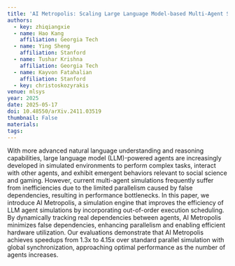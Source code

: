 ```yaml
---
title: 'AI Metropolis: Scaling Large Language Model-based Multi-Agent Simulation with Out-of-order Execution'
authors:
  - key: zhiqiangxie
  - name: Hao Kang
    affiliation: Georgia Tech
  - name: Ying Sheng
    affiliation: Stanford
  - name: Tushar Krishna
    affiliation: Georgia Tech
  - name: Kayvon Fatahalian
    affiliation: Stanford
  - key: christoskozyrakis
venue: mlsys
year: 2025
date: 2025-05-17
doi: 10.48550/arXiv.2411.03519
thumbnail: False
materials:
tags:
---
```

With more advanced natural language understanding and reasoning capabilities, large language model (LLM)-powered agents are increasingly developed in simulated environments to perform complex tasks, interact with other agents, and exhibit emergent behaviors relevant to social science and gaming. However, current multi-agent simulations frequently suffer from inefficiencies due to the limited parallelism caused by false dependencies, resulting in performance bottlenecks. In this paper, we introduce AI Metropolis, a simulation engine that improves the efficiency of LLM agent simulations by incorporating out-of-order execution scheduling. By dynamically tracking real dependencies between agents, AI Metropolis minimizes false dependencies, enhancing parallelism and enabling efficient hardware utilization. Our evaluations demonstrate that AI Metropolis achieves speedups from 1.3x to 4.15x over standard parallel simulation with global synchronization, approaching optimal performance as the number of agents increases.
